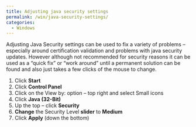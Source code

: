 ```yaml
---
title: Adjusting java security settings
permalink: /win/java-security-settings/
categories:
  - Windows
---
```

Adjusting Java Security settings can be used to fix a variety of problems – especially around certification validation and problems with java security updates. However although not recommended for security reasons it can be used as a “quick fix” or “work around” until a permanent solution can be found and also just takes a few clicks of the mouse to change.

  1. Click **Start**
  2. Click **Control Panel**
  3. Click on the View by: option – top right and select Small icons
  4. Click **Java (32-Bit)**
  5. Up the top – click **Security**
  6. **Change** the Security Level **slider** to **Medium**
  7. Click **Apply** (down the bottom)
